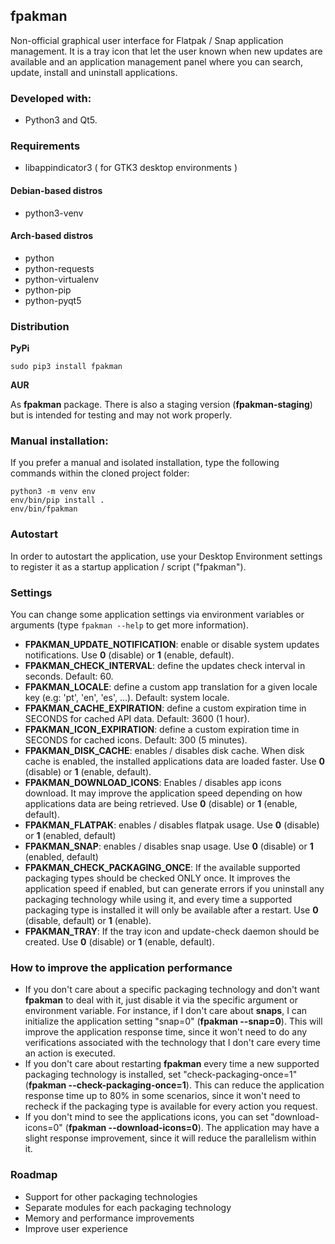 ## fpakman

Non-official graphical user interface for Flatpak / Snap application management. It is a tray icon that let the user known when new updates are available and
an application management panel where you can search, update, install and uninstall applications.

### Developed with:
- Python3 and Qt5.

### Requirements
- libappindicator3 ( for GTK3 desktop environments )
#### Debian-based distros
- python3-venv
#### Arch-based distros
- python
- python-requests
- python-virtualenv
- python-pip
- python-pyqt5

### Distribution
**PyPi**
```
sudo pip3 install fpakman
```

**AUR**

As **fpakman** package. There is also a staging version (**fpakman-staging**) but is intended for testing and may not work properly.


### Manual installation:
If you prefer a manual and isolated installation, type the following commands within the cloned project folder:
```
python3 -m venv env
env/bin/pip install .
env/bin/fpakman
```

### Autostart
In order to autostart the application, use your Desktop Environment settings to register it as a startup application / script ("fpakman").


### Settings
You can change some application settings via environment variables or arguments (type ```fpakman --help``` to get more information).
- **FPAKMAN_UPDATE_NOTIFICATION**: enable or disable system updates notifications. Use **0** (disable) or **1** (enable, default).
- **FPAKMAN_CHECK_INTERVAL**: define the updates check interval in seconds. Default: 60.
- **FPAKMAN_LOCALE**: define a custom app translation for a given locale key (e.g: 'pt', 'en', 'es', ...). Default: system locale.
- **FPAKMAN_CACHE_EXPIRATION**: define a custom expiration time in SECONDS for cached API data. Default: 3600 (1 hour).
- **FPAKMAN_ICON_EXPIRATION**: define a custom expiration time in SECONDS for cached icons. Default: 300 (5 minutes).
- **FPAKMAN_DISK_CACHE**: enables / disables disk cache. When disk cache is enabled, the installed applications data are loaded faster. Use **0** (disable) or **1** (enable, default).
- **FPAKMAN_DOWNLOAD_ICONS**: Enables / disables app icons download. It may improve the application speed depending on how applications data are being retrieved. Use **0** (disable) or **1** (enable, default).
- **FPAKMAN_FLATPAK**: enables / disables flatpak usage. Use **0** (disable) or **1** (enabled, default)
- **FPAKMAN_SNAP**: enables / disables snap usage. Use **0** (disable) or **1** (enabled, default)
- **FPAKMAN_CHECK_PACKAGING_ONCE**: If the available supported packaging types should be checked ONLY once. It improves the application speed if enabled, but can generate errors if you uninstall any packaging technology while using it, and every time a supported packaging type is installed it will only be available after a restart. Use **0** (disable, default) or **1** (enable).
- **FPAKMAN_TRAY**: If the tray icon and update-check daemon should be created. Use **0** (disable) or **1** (enable, default).

### How to improve the application performance
- If you don't care about a specific packaging technology and don't want **fpakman** to deal with it, just disable it via the specific argument or environment variable. For instance, if I don't care
about **snaps**, I can initialize the application setting "snap=0" (**fpakman --snap=0**). This will improve the application response time, since it won't need to do any verifications associated
with the technology that I don't care every time an action is executed.
- If you don't care about restarting **fpakman** every time a new supported packaging technology is installed, set "check-packaging-once=1" (**fpakman --check-packaging-once=1**). This can reduce the application response time up to 80% in some scenarios, since it won't need to recheck if the packaging type is available for every action you request.
- If you don't mind to see the applications icons, you can set "download-icons=0" (**fpakman --download-icons=0**). The application may have a slight response improvement, since it will reduce the parallelism within it.

### Roadmap
- Support for other packaging technologies
- Separate modules for each packaging technology
- Memory and performance improvements
- Improve user experience
